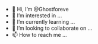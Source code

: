 - 👋 Hi, I’m @Ghostforeve
- 👀 I’m interested in ...
- 🌱 I’m currently learning ...
- 💞️ I’m looking to collaborate on ...
- 📫 How to reach me ...

<!---
Ghostforeve/Ghostforeve is a ✨ special ✨ repository because its `README.md` (this file) appears on your GitHub profile.
You can click the Preview link to take a look at your changes.
--->
